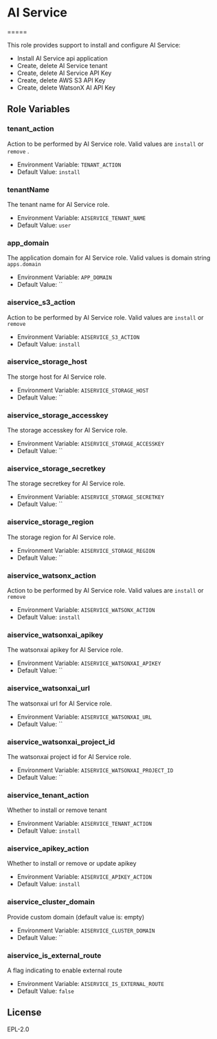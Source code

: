 # AI Service

=====

This role provides support to install and configure AI Service:

* Install AI Service api application
* Create, delete AI Service tenant
* Create, delete AI Service API Key
* Create, delete AWS S3 API Key
* Create, delete WatsonX AI API Key

Role Variables
--------------

### tenant_action

Action to be performed by AI Service role. Valid values are `install` or `remove` .

* Environment Variable: `TENANT_ACTION`
* Default Value: `install`

### tenantName

The tenant name for AI Service role.

* Environment Variable: `AISERVICE_TENANT_NAME`
* Default Value: `user`

### app_domain

The application domain for AI Service role. Valid values is domain string `apps.domain`

* Environment Variable: `APP_DOMAIN`
* Default Value: ``

### aiservice_s3_action

Action to be performed by AI Service role. Valid values are `install` or `remove`

* Environment Variable: `AISERVICE_S3_ACTION`
* Default Value: `install`

### aiservice_storage_host

The storge host for AI Service role.

* Environment Variable: `AISERVICE_STORAGE_HOST`
* Default Value: ``

### aiservice_storage_accesskey

The storage accesskey for AI Service role.

* Environment Variable: `AISERVICE_STORAGE_ACCESSKEY`
* Default Value: ``

### aiservice_storage_secretkey

The storage secretkey for AI Service role.

* Environment Variable: `AISERVICE_STORAGE_SECRETKEY`
* Default Value: ``

### aiservice_storage_region

The storage region for AI Service role.

* Environment Variable: `AISERVICE_STORAGE_REGION`
* Default Value: ``

### aiservice_watsonx_action

Action to be performed by AI Service role. Valid values are `install` or `remove`

* Environment Variable: `AISERVICE_WATSONX_ACTION`
* Default Value: `install`

### aiservice_watsonxai_apikey

The watsonxai apikey for AI Service role.

* Environment Variable: `AISERVICE_WATSONXAI_APIKEY`
* Default Value: ``

### aiservice_watsonxai_url

The watsonxai url for AI Service role.

* Environment Variable: `AISERVICE_WATSONXAI_URL`
* Default Value: ``

### aiservice_watsonxai_project_id

The watsonxai project id for AI Service role.

* Environment Variable: `AISERVICE_WATSONXAI_PROJECT_ID`
* Default Value: ``

### aiservice_tenant_action

Whether to install or remove tenant
* Environment Variable: `AISERVICE_TENANT_ACTION`
* Default Value: `install`

### aiservice_apikey_action

Whether to install or remove or update apikey
* Environment Variable: `AISERVICE_APIKEY_ACTION`
* Default Value: `install`

### aiservice_cluster_domain

Provide custom domain (default value is: empty)
* Environment Variable: `AISERVICE_CLUSTER_DOMAIN`
* Default Value: ``

### aiservice_is_external_route

A flag indicating to enable external route
* Environment Variable: `AISERVICE_IS_EXTERNAL_ROUTE`
* Default Value: `false`

License
-------

EPL-2.0
